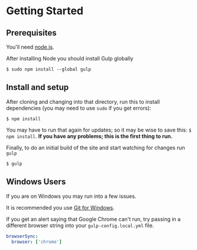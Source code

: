 # Getting Started

## Prerequisites 

You'll need [node.js](http://nodejs.org).

After installing Node you should install Gulp globally

    $ sudo npm install --global gulp

## Install and setup
    
After cloning and changing into that directory, run this to install dependencies (you may need to use `sudo` if you get errors):

    $ npm install

You may have to run that again for updates; so it may be wise to save this: `$ npm install`. **If you have any problems; this is the first thing to run.**

Finally, to do an initial build of the site and start watching for changes run `gulp`

    $ gulp

## Windows Users

If you are on Windows you may run into a few issues.

It is recommended you use [Git for Windows](http://git-for-windows.github.io/).

If you get an alert saying that Google Chrome can't run, try passing in a different browser string into your `gulp-config.local.yml` file.

```yaml
browserSync:
  browser: ['chrome']
```
